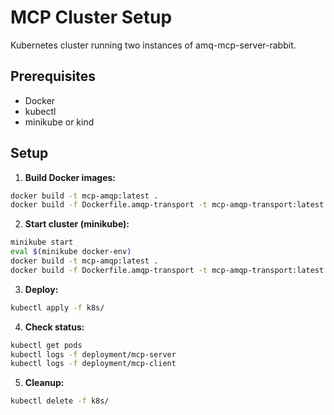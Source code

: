 # MCP Cluster Setup

Kubernetes cluster running two instances of amq-mcp-server-rabbit.

## Prerequisites
- Docker
- kubectl
- minikube or kind

## Setup

1. **Build Docker images:**
```bash
docker build -t mcp-amqp:latest .
docker build -f Dockerfile.amqp-transport -t mcp-amqp-transport:latest ../..
```

2. **Start cluster (minikube):**
```bash
minikube start
eval $(minikube docker-env)
docker build -t mcp-amqp:latest .
docker build -f Dockerfile.amqp-transport -t mcp-amqp-transport:latest ../..
```

3. **Deploy:**
```bash
kubectl apply -f k8s/
```

4. **Check status:**
```bash
kubectl get pods
kubectl logs -f deployment/mcp-server
kubectl logs -f deployment/mcp-client
```

5. **Cleanup:**
```bash
kubectl delete -f k8s/
```
